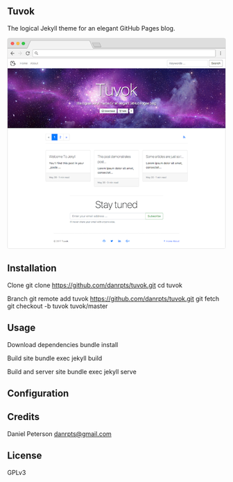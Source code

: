 ## Tuvok
The logical Jekyll theme for an elegant GitHub Pages blog.

![tuvok-home-screenshot](assets/images/tuvok-home-screenshot.png)

## Installation

Clone
    git clone https://github.com/danrpts/tuvok.git
    cd tuvok

Branch
    git remote add tuvok https://github.com/danrpts/tuvok.git
    git fetch
    git checkout -b tuvok tuvok/master

## Usage

Download dependencies
    bundle install

Build site
    bundle exec jekyll build

Build and server site
    bundle exec jekyll serve

## Configuration

## Credits
Daniel Peterson <danrpts@gmail.com>

## License
GPLv3
